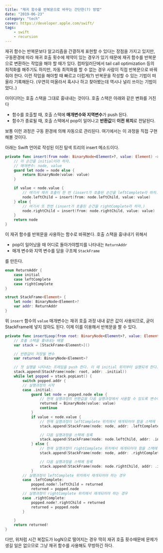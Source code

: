 ```yaml
---
title: "재귀 함수를 반복문으로 바꾸는 간단한(?) 방법"
date: "2019-06-23"
category: "tech"
cover: https://developer.apple.com/swift/
tags:
    - swift
    - recursion
---
```


재귀 함수는 반복문보다 알고리즘을 간결하게 표현할 수 있다는 장점을 가지고 있지만, 구동환경에 따라 재귀 호출 횟수에 제약이 있는 경우가 있기 때문에 재귀 함수를 반복문으로 변환하는 작업을 해야 할 때가 있다. 컴파일러단에서 tail call optimization 등의 최적화를 해주기도 하지만, 자동 최적화를 할 수 없는 경우 사람이 직접 반복문으로 바꿔줘야 한다. 이런 작업을 해야할 때 빠르고 더럽게(?) 반복문을 작성할 수 있는 기법이 떠올라 기록해둔다. (우연히 떠올라서 혹시나 하고 찾아봤는데 역시나 널리 쓰이는 기법이었다..)

아이디어는 호출 스택을 그대로 흉내내는 것이다. 호출 스택은 아래와 같은 변화를 거친다

- 함수를 호출할 때, 호출 스택에 **매개변수와 지역변수**가 push 된다.
- 함수가 종료될 때, 호출 스택에서 pop이 일어나고 **반환값**이 **이전 위치**로 전달된다.

보통 이런 과정은 구동 환경에 의해 자동으로 관리된다. 여기에서는 이 과정을 직접 구현해볼 것이다.

아래는 Swift 언어로 작성된 이진 탐색 트리의 insert 메소드이다.

```swift
private func insert(from node: BinaryNode<Element>?, value: Element) -> BinaryNode<Element> {
    // 이 순간을 initial이라 하자.
    // 매개변수: node, value
    guard let node = node else {
        return BinaryNode(value: value)
    }

    if value < node.value {
        // 여기서 재귀 호출이 한 번 (insert가 호출된 순간을 leftComplete라 하자.)
        node.leftChild = insert(from: node.leftChild, value: value)
    } else {
        // 여기서 또 한번 (insert가 호출된 순간을 rightComplete라 하자.)
        node.rightChild = insert(from: node.rightChild, value: value)
    }
    return node
}
```

이 재귀 함수를 반복문을 사용하는 함수로 바꿔본다. 호출 스택을 흉내내기 위해서 

- pop이 일어났을 때 어디로 돌아가야할지를 나타내는 `ReturnAddr`
- 매개 변수와 지역 변수를 담을 구조체 `StackFrame`

를 만든다.

```swift
enum ReturnAddr {
    case initial
    case leftComplete
    case rightComplete
}

struct StackFrame<Element> {
    let node: BinaryNode<Element>?
    var addr: ReturnAddr
}
```

위 `insert` 함수의 `value` 매개변수는 재귀 호출 과정 내내 같은 값이 사용되므로, 굳이 StackFrame에 넣지 않아도 된다. 이제 이를 이용해서 반복문을 짤 수 있다.

```swift
private func insertLoop(from root: BinaryNode<Element>?, value: Element) -> BinaryNode<Element> {
    // 호출 스택을 흉내내는 배열
    var stack = [StackFrame<Element>]()

    // 반환값이 저장될 변수
    var returned: BinaryNode<Element>?

    // 첫 실행을 나타내는 프레임을 push 한다. 이 때 initial 위치부터 실행되게 한다.
    stack.append(StackFrame(node: root, addr: .initial))
    while let popped = stack.popLast() {
        switch popped.addr {
        // 실행과정의 시작
        case .initial:
            guard let node = popped.node else {
                // 현재 실행과정의 반환값을 다음 실행과정에서 사용할 수 있도록 변수에 저장
                returned = BinaryNode(value: value)
                continue
            }
            if value < node.value {
                // 현재 실행과정이 leftComplete 위치에서 재개되어야 함을 스택에 등록
                stack.append(StackFrame(node: node, addr: .leftComplete))

                // 다음 실행과정을 스택에 등록
                stack.append(StackFrame(node: node.leftChild, addr: .initial))
            } else {
                // 현재 실행과정이 rightComplete 위치에서 재개되어야 함을 스택에 등록
                stack.append(StackFrame(node: node, addr: .rightComplete))

                // 다음 실행과정을 스택에 등록
                stack.append(StackFrame(node: node.rightChild, addr: .initial))
            }
        // 실행과정이 leftComplete 위치에서 재개되어야 하는 경우
        case .leftComplete:
            popped.node?.leftChild = returned
            returned = popped.node
        // 실행과정이 rightComplete 위치에서 재개되어야 하는 경우
        case .rightComplete:
            popped.node?.rightChild = returned
            returned = popped.node
        }

    }
    return returned!
}
```

다만, 위처럼 시간 복잡도가 logN으로 떨어지는 경우 딱히 재귀 호출 횟수때문에 문제가 생길 일은 없으므로 그냥 재귀 함수를 사용해도 무방하긴 하다.